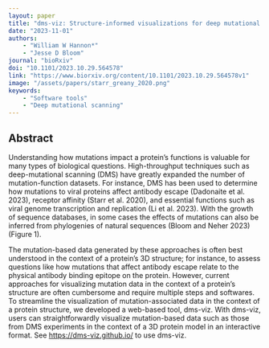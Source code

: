 ```yaml
---
layout: paper
title: "dms-viz: Structure-informed visualizations for deep mutational scanning and other mutation-based datasets"
date: "2023-11-01"
authors: 
    - "William W Hannon*"
    - "Jesse D Bloom"
journal: "bioRxiv"
doi: "10.1101/2023.10.29.564578"
link: "https://www.biorxiv.org/content/10.1101/2023.10.29.564578v1"
image: "/assets/papers/starr_greany_2020.png"
keywords:
    - "Software tools"
    - "Deep mutational scanning"
---
```


## Abstract

Understanding how mutations impact a protein’s functions is valuable for many types of biological questions. High-throughput techniques such as deep-mutational scanning (DMS) have greatly expanded the number of mutation-function datasets. For instance, DMS has been used to determine how mutations to viral proteins affect antibody escape (Dadonaite et al. 2023), receptor affinity (Starr et al. 2020), and essential functions such as viral genome transcription and replication (Li et al. 2023). With the growth of sequence databases, in some cases the effects of mutations can also be inferred from phylogenies of natural sequences (Bloom and Neher 2023) (Figure 1).

The mutation-based data generated by these approaches is often best understood in the context of a protein’s 3D structure; for instance, to assess questions like how mutations that affect antibody escape relate to the physical antibody binding epitope on the protein. However, current approaches for visualizing mutation data in the context of a protein’s structure are often cumbersome and require multiple steps and softwares. To streamline the visualization of mutation-associated data in the context of a protein structure, we developed a web-based tool, dms-viz. With dms-viz, users can straightforwardly visualize mutation-based data such as those from DMS experiments in the context of a 3D protein model in an interactive format. See https://dms-viz.github.io/ to use dms-viz.
